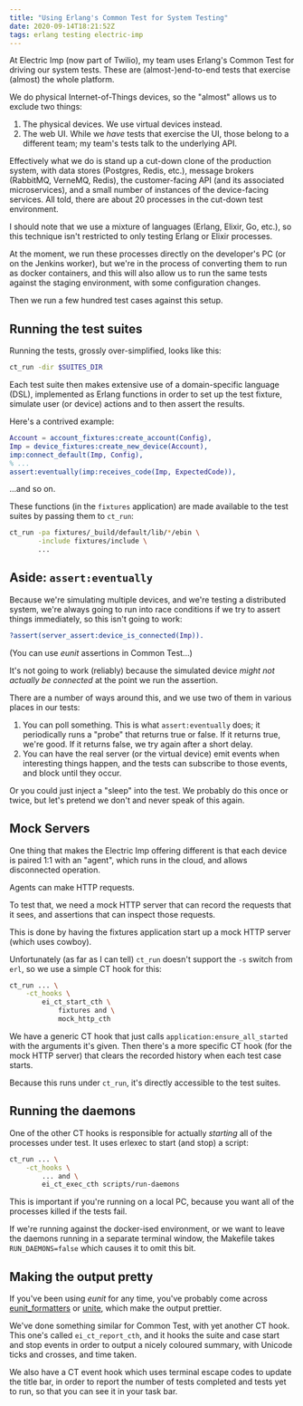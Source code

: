 ```yaml
---
title: "Using Erlang's Common Test for System Testing"
date: 2020-09-14T18:21:52Z
tags: erlang testing electric-imp
---
```


At Electric Imp (now part of Twilio), my team uses Erlang's Common Test for driving our system tests. These are (almost-)end-to-end tests that exercise (almost) the whole platform.

We do physical Internet-of-Things devices, so the "almost" allows us to exclude two things:

1. The physical devices. We use virtual devices instead.
2. The web UI. While we _have_ tests that exercise the UI, those belong to a different team; my team's tests talk to the underlying API.

Effectively what we do is stand up a cut-down clone of the production system, with data stores (Postgres, Redis, etc.), message brokers (RabbitMQ, VerneMQ, Redis), the customer-facing API (and its associated microservices), and a small number of instances of the device-facing services. All told, there are about 20 processes in the cut-down test environment.

I should note that we use a mixture of languages (Erlang, Elixir, Go, etc.), so this technique isn't restricted to only testing Erlang or Elixir processes.

At the moment, we run these processes directly on the developer's PC (or on the Jenkins worker), but we're in the process of converting them to run as docker containers, and this will also allow us to run the same tests against the staging environment, with some configuration changes.

Then we run a few hundred test cases against this setup.

## Running the test suites

Running the tests, grossly over-simplified, looks like this:

```sh
ct_run -dir $SUITES_DIR
```

Each test suite then makes extensive use of a domain-specific language (DSL), implemented as Erlang functions in order to set up the test fixture, simulate user (or device) actions and to then assert the results.

Here's a contrived example:

```erlang
Account = account_fixtures:create_account(Config),
Imp = device_fixtures:create_new_device(Account),
imp:connect_default(Imp, Config),
% ...
assert:eventually(imp:receives_code(Imp, ExpectedCode)),
```

...and so on.

These functions (in the `fixtures` application) are made available to the test suites by passing them to `ct_run`:

```sh
ct_run -pa fixtures/_build/default/lib/*/ebin \
       -include fixtures/include \
       ...
```

## Aside: `assert:eventually`

Because we're simulating multiple devices, and we're testing a distributed system, we're always going to run into race conditions if we try to assert things immediately, so this isn't going to work:

```erlang
?assert(server_assert:device_is_connected(Imp)).
```

(You can use _eunit_ assertions in Common Test...)

It's not going to work (reliably) because the simulated device _might not actually be connected_ at the point we run the assertion.

There are a number of ways around this, and we use two of them in various places in our tests:

1. You can poll something. This is what `assert:eventually` does; it periodically runs a "probe" that returns true or false. If it returns true, we're good. If it returns false, we try again after a short delay.
2. You can have the real server (or the virtual device) emit events when interesting things happen, and the tests can subscribe to those events, and block until they occur.

Or you could just inject a "sleep" into the test. We probably do this once or twice, but let's pretend we don't and never speak of this again.

## Mock Servers

One thing that makes the Electric Imp offering different is that each device is paired 1:1 with an "agent", which runs in the cloud, and allows disconnected operation.

Agents can make HTTP requests.

To test that, we need a mock HTTP server that can record the requests that it sees, and assertions that can inspect those requests.

This is done by having the fixtures application start up a mock HTTP server (which uses cowboy).

Unfortunately (as far as I can tell) `ct_run` doesn't support the `-s` switch from `erl`, so we use a simple CT hook for this:

```sh
ct_run ... \
    -ct_hooks \
        ei_ct_start_cth \
            fixtures and \
            mock_http_cth
```

We have a generic CT hook that just calls `application:ensure_all_started` with the arguments it's given. Then there's a more specific CT hook (for the mock HTTP server) that clears the recorded history when each test case starts.

Because this runs under `ct_run`, it's directly accessible to the test suites.

## Running the daemons

One of the other CT hooks is responsible for actually _starting_ all of the processes under test. It uses erlexec to start (and stop) a script:

```sh
ct_run ... \
    -ct_hooks \
        ... and \
        ei_ct_exec_cth scripts/run-daemons
```

This is important if you're running on a local PC, because you want all of the processes killed if the tests fail.

If we're running against the docker-ised environment, or we want to leave the daemons running in a separate terminal window, the Makefile takes `RUN_DAEMONS=false` which causes it to omit this bit.

## Making the output pretty

If you've been using _eunit_ for any time, you've probably come across [eunit_formatters](https://github.com/seancribbs/eunit_formatters) or [unite](https://github.com/eproxus/unite), which make the output prettier.

We've done something similar for Common Test, with yet another CT hook. This one's called `ei_ct_report_cth`, and it hooks the suite and case start and stop events in order to output a nicely coloured summary, with Unicode ticks and crosses, and time taken.

We also have a CT event hook which uses terminal escape codes to update the title bar, in order to report the number of tests completed and tests yet to run, so that you can see it in your task bar.

